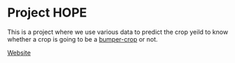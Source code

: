 # Project HOPE

This is a project where we use various data to predict the crop yeild to know whether a crop is going to be a [bumper-crop](https://en.wikipedia.org/wiki/Bumper_crop) or not.

[Website](https://prateekranjansingh.github.io/automata_agri/)
